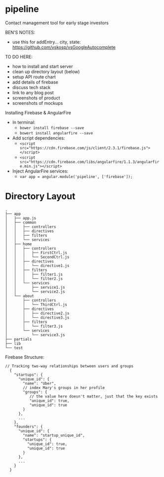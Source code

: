 # pipeline
Contact management tool for early stage investors



BEN'S NOTES:
* use this for addEntry... city, state: https://github.com/vskosp/vsGoogleAutocomplete


TO DO HERE:
* how to install and start server
* clean up directory layout (below)
* setup API route chart
* add details of firebase
* discuss tech stack
* link to any blog post
* screenshots of product
* screenshots of mockups



Installing Firebase & AngularFire
* In terminal:
  * `bower install firebase --save`
  * `bowert install angularfire --save`
* Add script dependencies:
  * `<script src="https://cdn.firebase.com/js/client/2.3.1/firebase.js"></script>`
  * `<script src="https://cdn.firebase.com/libs/angularfire/1.1.3/angularfire.min.js"></script>`
* Inject AngularFire services:
  * `var app = angular.module('pipeline', ['firebase']);`



# Directory Layout

```
.
├── app
│   ├── app.js
│   ├── common
│   │   ├── controllers
│   │   ├── directives
│   │   ├── filters
│   │   └── services
│   ├── home
│   │   ├── controllers
│   │   │   ├── FirstCtrl.js
│   │   │   └── SecondCtrl.js
│   │   ├── directives
│   │   │   └── directive1.js
│   │   ├── filters
│   │   │   ├── filter1.js
│   │   │   └── filter2.js
│   │   └── services
│   │       ├── service1.js
│   │       └── service2.js
│   └── about
│       ├── controllers
│       │   └── ThirdCtrl.js
│       ├── directives
│       │   ├── directive2.js
│       │   └── directive3.js
│       ├── filters
│       │   └── filter3.js
│       └── services
│           └── service3.js
├── partials
├── lib
└── test
```

Firebase Structure:

```
// Tracking two-way relationships between users and groups
  {
    "startups": {
      "unique_id": {
        "name": "Uber",
        // index Mary's groups in her profile
        "groups": {
           // the value here doesn't matter, just that the key exists
           "unique_id": true,
           "unique_id": true
        }
      },
      ...
    },
    "founders": {
      "unique_id": {
        "name": "startup_unique_id",
        "startups": {
          "unique_id": true,
          "unique_id": true
        }
      },
      ...
    }
  }
```

